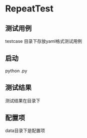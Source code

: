# RepeatTest
## 测试用例
testcase 目录下存放yaml格式测试用例
## 启动
python .py
## 测试结果
测试结果在目录下
## 配置项
data目录下是配置项

